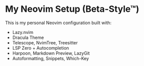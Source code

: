 # My Neovim Setup (Beta-Style™)

This is my personal Neovim configuration built with:
- Lazy.nvim
- Dracula Theme
- Telescope, NvimTree, Treesitter
- LSP Zero + Autocompletion
- Harpoon, Markdown Preview, LazyGit
- Autoformatting, Snippets, Which-Key

